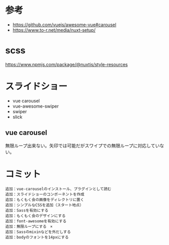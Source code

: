 # 参考

- https://github.com/vuejs/awesome-vue#carousel
- https://www.to-r.net/media/nuxt-setup/

# scss

https://www.npmjs.com/package/@nuxtjs/style-resources

# スライドショー

- vue carousel
- vue-awesome-swiper
- swiper
- slick

## vue carousel

無限ループ出来ない。矢印では可能だがスワイプでの無限ループに対応していない。

# コミット

```
追加：vue-carouselのインストール、プラグインとして読む
追加：スライドショーのコンポーネントを作成
追加：もくもく会の画像をディレクトリに置く
追加：シンプルなCSSを追加（スタート地点）
追加：Sassを有効にする
追加：もくもく会のデザインにする
追加：font-awesomeを有効にする
追加：無限ループにする　×
追加：Sassのmixinなどを外だしする
追加：bodyのフォントを14pxにする
```